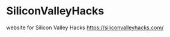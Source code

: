 # SiliconValleyHacks

website for Silicon Valley Hacks 
<a href="https://siliconvalleyhacks.com/"> https://siliconvalleyhacks.com/ </a>
